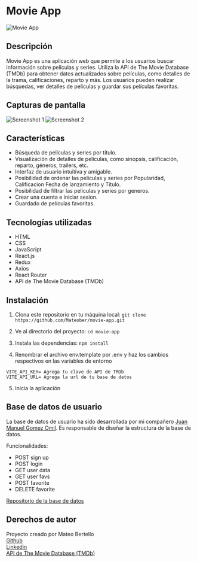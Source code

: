 # Movie App

![Movie App](https://github.com/Mateober/movie-app/blob/main/images/movie_app_banner.png)

## Descripción

Movie App es una aplicación web que permite a los usuarios buscar información sobre películas y series. Utiliza la API de The Movie Database (TMDb) para obtener datos actualizados sobre películas, como detalles de la trama, calificaciones, reparto y más. Los usuarios pueden realizar búsquedas, ver detalles de películas y guardar sus películas favoritas.

## Capturas de pantalla

![Screenshot 1](https://github.com/Mateober/movie-app/blob/main/images/screenshot1.png)
![Screenshot 2](https://github.com/Mateober/movie-app/blob/main/images/screenshot2.png)

## Características

- Búsqueda de películas y series por título.
- Visualización de detalles de películas, como sinopsis, calificación, reparto, géneros, trailers, etc.
- Interfaz de usuario intuitiva y amigable.
- Posibilidad de ordenar las peliculas y series por Popularidad, Calificacion Fecha de lanzamiento y Titulo.
- Posibilidad de filtrar las peliculas y series por generos.
- Crear una cuenta e iniciar sesion.
- Guardado de películas favoritas.

## Tecnologías utilizadas

- HTML
- CSS
- JavaScript
- React.js
- Redux
- Axios
- React Router
- API de The Movie Database (TMDb)

## Instalación

1. Clona este repositorio en tu máquina local: ```git clone https://github.com/Mateober/movie-app.git```

2. Ve al directorio del proyecto: ```cd movie-app```

3. Instala las dependencias: ```npm install```

4. Renombrar el archivo env.template por .env y haz los cambios respectivos en las variables de entorno
```
VITE_API_KEY= Agrega tu clave de API de TMDb
VITE_API_URL= Agrega la url de tu base de datos
```

5. Inicia la aplicación

## Base de datos de usuario
La base de datos de usuario ha sido desarrollada por mi compañero [Juan Manuel Gomez Omil](https://github.com/JuanchiiGomezZ). Es responsable de diseñar la estructura de la base de datos.

Funcionalidades:

- POST sign up
- POST login
- GET user data
- GET user favs
- POST favorite
- DELETE favorite

[Repositorio de la base de datos](https://github.com/JuanchiiGomezZ/FlexMoviesBackend)

## Derechos de autor
Proyecto creado por Mateo Bertello  
[Github](https://github.com/Mateober)  
[Linkedin](https://www.linkedin.com/in/mateo-bertello/)  
[API de The Movie Database (TMDb)](https://www.themoviedb.org/?language=es)
